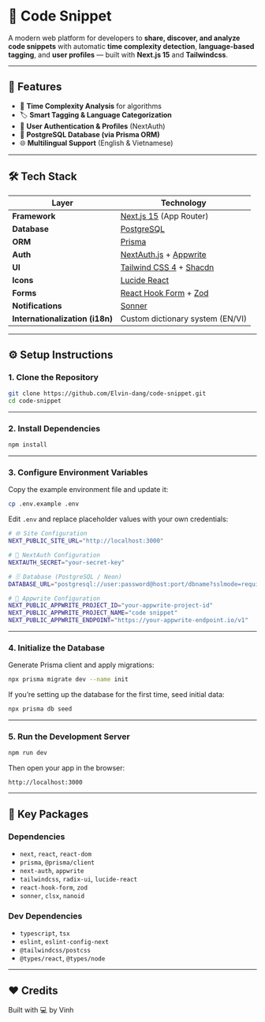 # 🧩 Code Snippet

A modern web platform for developers to **share, discover, and analyze code snippets** with automatic **time complexity detection**, **language-based tagging**, and **user profiles** — built with **Next.js 15** and **Tailwindcss**.

---

## 🚀 Features

- 🧠 **Time Complexity Analysis** for algorithms
- 🏷️ **Smart Tagging & Language Categorization**
- 👤 **User Authentication & Profiles** (NextAuth)
- 💾 **PostgreSQL Database (via Prisma ORM)**
- 🌐 **Multilingual Support** (English & Vietnamese)

---

## 🛠️ Tech Stack

| Layer                           | Technology                                                                    |
| ------------------------------- | ----------------------------------------------------------------------------- |
| **Framework**                   | [Next.js 15](https://nextjs.org/) (App Router)                                |
| **Database**                    | [PostgreSQL](https://www.postgresql.org/)                                     |
| **ORM**                         | [Prisma](https://www.prisma.io/)                                              |
| **Auth**                        | [NextAuth.js](https://next-auth.js.org/) + [Appwrite](https://appwrite.io/)   |
| **UI**                          | [Tailwind CSS 4](https://tailwindcss.com/) + [Shacdn](https://ui.shadcn.com/) |
| **Icons**                       | [Lucide React](https://lucide.dev/)                                           |
| **Forms**                       | [React Hook Form](https://react-hook-form.com/) + [Zod](https://zod.dev/)     |
| **Notifications**               | [Sonner](https://sonner.emilkowal.ski/)                                       |
| **Internationalization (i18n)** | Custom dictionary system (EN/VI)                                              |

---

## ⚙️ Setup Instructions

### 1. Clone the Repository

```bash
git clone https://github.com/Elvin-dang/code-snippet.git
cd code-snippet
```

---

### 2. Install Dependencies

```bash
npm install
```

---

### 3. Configure Environment Variables

Copy the example environment file and update it:

```bash
cp .env.example .env
```

Edit `.env` and replace placeholder values with your own credentials:

```bash
# 🌐 Site Configuration
NEXT_PUBLIC_SITE_URL="http://localhost:3000"

# 🔐 NextAuth Configuration
NEXTAUTH_SECRET="your-secret-key"

# 🗄️ Database (PostgreSQL / Neon)
DATABASE_URL="postgresql://user:password@host:port/dbname?sslmode=require"

# 🧩 Appwrite Configuration
NEXT_PUBLIC_APPWRITE_PROJECT_ID="your-appwrite-project-id"
NEXT_PUBLIC_APPWRITE_PROJECT_NAME="code snippet"
NEXT_PUBLIC_APPWRITE_ENDPOINT="https://your-appwrite-endpoint.io/v1"
```

---

### 4. Initialize the Database

Generate Prisma client and apply migrations:

```bash
npx prisma migrate dev --name init
```

If you’re setting up the database for the first time, seed initial data:

```bash
npx prisma db seed
```

---

### 5. Run the Development Server

```bash
npm run dev
```

Then open your app in the browser:

```
http://localhost:3000
```

---

## 🧰 Key Packages

### **Dependencies**

- `next`, `react`, `react-dom`
- `prisma`, `@prisma/client`
- `next-auth`, `appwrite`
- `tailwindcss`, `radix-ui`, `lucide-react`
- `react-hook-form`, `zod`
- `sonner`, `clsx`, `nanoid`

### **Dev Dependencies**

- `typescript`, `tsx`
- `eslint`, `eslint-config-next`
- `@tailwindcss/postcss`
- `@types/react`, `@types/node`

---

## ❤️ Credits

Built with 💻 by Vinh
